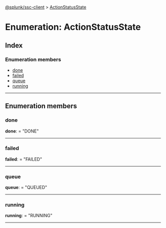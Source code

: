 [@splunk/ssc-client](../README.md) > [ActionStatusState](../enums/actionstatusstate.md)

# Enumeration: ActionStatusState

## Index

### Enumeration members

* [done](actionstatusstate.md#done)
* [failed](actionstatusstate.md#failed)
* [queue](actionstatusstate.md#queue)
* [running](actionstatusstate.md#running)

---

## Enumeration members

<a id="done"></a>

###  done

**done**:  = "DONE"

___
<a id="failed"></a>

###  failed

**failed**:  = "FAILED"

___
<a id="queue"></a>

###  queue

**queue**:  = "QUEUED"

___
<a id="running"></a>

###  running

**running**:  = "RUNNING"

___

